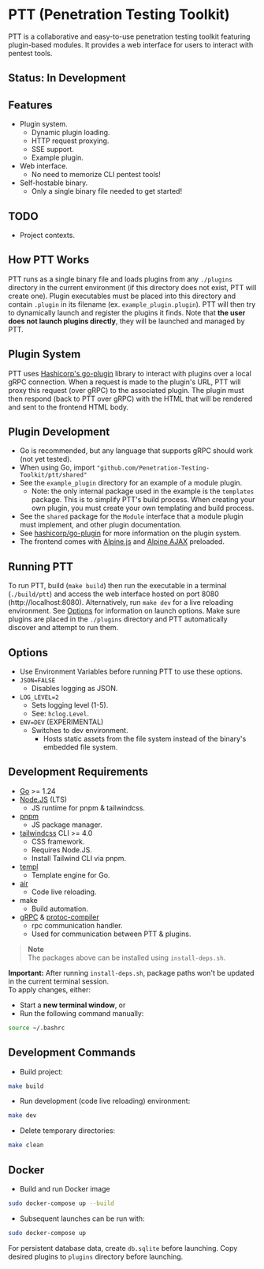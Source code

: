 # PTT (Penetration Testing Toolkit)

PTT is a collaborative and easy-to-use penetration testing toolkit featuring
plugin-based modules. It provides a web interface for users to interact with
pentest tools.

## Status: In Development

## Features

- Plugin system.
  - Dynamic plugin loading.
  - HTTP request proxying.
  - SSE support.
  - Example plugin.
- Web interface.
  - No need to memorize CLI pentest tools!
- Self-hostable binary.
  - Only a single binary file needed to get started!

## TODO

- Project contexts.

## How PTT Works

PTT runs as a single binary file and loads plugins from any `./plugins`
directory in the current environment (if this directory does not exist, PTT will
create one). Plugin executables must be placed into this directory and contain
`.plugin` in its filename (ex. `example_plugin.plugin`). PTT will then try to
dynamically launch and register the plugins it finds. Note that **the user does
not launch plugins directly**, they will be launched and managed by PTT.

## Plugin System

PTT uses [Hashicorp's go-plugin](https://github.com/hashicorp/go-plugin) library
to interact with plugins over a local gRPC connection. When a request is made to
the plugin's URL, PTT will proxy this request (over gRPC) to the associated
plugin. The plugin must then respond (back to PTT over gRPC) with the HTML that
will be rendered and sent to the frontend HTML body.

## Plugin Development

- Go is recommended, but any language that supports gRPC should work (not yet
  tested).
- When using Go, import `"github.com/Penetration-Testing-Toolkit/ptt/shared"`
- See the `example_plugin` directory for an example of a module plugin.
  - Note: the only internal package used in the example is the `templates`
    package. This is to simplify PTT's build process. When creating your own
    plugin, you must create your own templating and build process.
- See the `shared` package for the `Module` interface that a module plugin must
  implement, and other plugin documentation.
- See [hashicorp/go-plugin](https://github.com/hashicorp/go-plugin) for more
  information on the plugin system.
- The frontend comes with [Alpine.js](https://alpinejs.dev/) and
  [Alpine AJAX](https://alpine-ajax.js.org/) preloaded.

## Running PTT

To run PTT, build (`make build`) then run the executable in a terminal
(`./build/ptt`) and access the web interface hosted on port 8080
(http://localhost:8080). Alternatively, run `make dev` for a live reloading
environment. See [Options](#options) for information on launch options. Make
sure plugins are placed in the `./plugins` directory and PTT automatically
discover and attempt to run them.

## Options

- Use Environment Variables before running PTT to use these options.
- `JSON=FALSE`
  - Disables logging as JSON.
- `LOG_LEVEL=2`
  - Sets logging level (1-5).
  - See: `hclog.Level`.
- `ENV=DEV` (EXPERIMENTAL)
  - Switches to dev environment.
    - Hosts static assets from the file system instead of the binary's embedded
      file system.

## Development Requirements

- [Go](https://go.dev/) >= 1.24
- [Node.JS](https://nodejs.org/en) (LTS)
  - JS runtime for pnpm & tailwindcss.
- [pnpm](https://pnpm.io/)
  - JS package manager.
- [tailwindcss](https://tailwindcss.com/) CLI >= 4.0
  - CSS framework.
  - Requires Node.JS.
  - Install Tailwind CLI via pnpm.
- [templ](https://github.com/a-h/templ)
  - Template engine for Go.
- [air](https://github.com/air-verse/air)
  - Code live reloading.
- make
  - Build automation.
- [gRPC](https://grpc.io/) &
  [protoc-compiler](https://protobuf.dev/installation/)
  - rpc communication handler.
  - Used for communication between PTT & plugins.

> **Note**  
> The packages above can be installed using `install-deps.sh`.

**Important:** After running `install-deps.sh`, package paths won't be updated in the current terminal session.  
To apply changes, either:

- Start a **new terminal window**, or
- Run the following command manually:

```bash
source ~/.bashrc
```


## Development Commands

- Build project:

```bash
make build
```

- Run development (code live reloading) environment:

```bash
make dev
```

- Delete temporary directories:

```bash
make clean
```

## Docker
- Build and run Docker image
```bash
sudo docker-compose up --build
```
- Subsequent launches can be run with:
```bash
sudo docker-compose up
```

For persistent database data, create `db.sqlite` before launching.
Copy desired plugins to `plugins` directory before launching.
